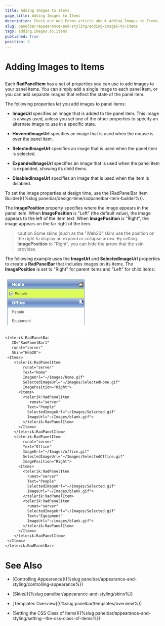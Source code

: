 ```yaml
---
title: Adding Images to Items
page_title: Adding Images to Items
description: Check our Web Forms article about Adding Images to Items.
slug: panelbar/appearance-and-styling/adding-images-to-items
tags: adding,images,to,items
published: True
position: 2
---
```


# Adding Images to Items



## 

Each **RadPanelItem** has a set of properties you can use to add images to your panel items. You can simply add a single image to each panel item, or you can add separate images that reflect the state of the panel item.

The following properties let you add images to panel items:

* **ImageUrl** specifies an image that is added to the panel item. This image is always used, unless you set one of the other properties to specify an alternate image to use in a specific state.

* **HoveredImageUrl** specifies an image that is used when the mouse is over the panel item.

* **SelectedImageUrl** specifies an image that is used when the panel item is selected.

* **ExpandedImageUrl** specifies an image that is used when the panel item is expanded, showing its child items.

* **DisabledImageUrl** specifies an image that is used when the item is disabled.

To set the image properties at design time, use the [RadPanelBar Item Builder]({%slug panelbar/design-time/radpanelbar-item-builder%}).

The **ImagePosition** property specifies where the image appears in the panel item. When **ImagePosition** is "Left" (the default value), the image appears to the left of the item text. When **ImagePosition** is "Right", the image appears on the far right of the item.

>caution Some skins (such as the "Web20" skin) use the position on the right to display an expand or collapse arrow. By setting **ImagePosition** to "Right", you can hide the arrow that the skin provides.
>


The following example uses the **ImageUrl** and **SelectedImageUrl** properties to create a **RadPanelBar** that includes images on its items. The **ImagePosition** is set to "Right" for parent items and "Left" for child items:

![Image Position](images/panelbar_imageposition.png)

````ASPNET
<telerik:RadPanelBar
   ID="RadPanelBar1"
   runat="server"
   Skin="Web20">
 <Items>
    <telerik:RadPanelItem
        runat="server"
        Text="Home"
        ImageUrl="~/Images/home.gif"
        SelectedImageUrl="~/Images/SelectedHome.gif"
        ImagePosition="Right">
      <Items>
        <telerik:RadPanelItem
           runat="server"
          Text="People"
          SelectedImageUrl="~/Images/Selected.gif"
          ImageUrl="~/Images/blank.gif">
        </telerik:RadPanelItem>
      </Items>
    </telerik:RadPanelItem>
    <telerik:RadPanelItem
        runat="server"
        Text="Office"
        ImageUrl="~/Images/office.gif"
        SelectedImageUrl="~/Images/SelectedOffice.gif"
        ImagePosition="Right">
      <Items>
        <telerik:RadPanelItem
          runat="server"
          Text="People"
          SelectedImageUrl="~/Images/Selected.gif"
          ImageUrl="~/Images/blank.gif">
        </telerik:RadPanelItem>
        <telerik:RadPanelItem
          runat="server"
          SelectedImageUrl="~/Images/Selected.gif"
          Text="Equipment"
          ImageUrl="~/images/blank.gif">
        </telerik:RadPanelItem>
      </Items>
    </telerik:RadPanelItem>
 </Items>
</telerik:RadPanelBar> 
````



# See Also

 * [Controlling Appearance]({%slug panelbar/appearance-and-styling/controlling-appearance%})

 * [Skins]({%slug panelbar/appearance-and-styling/skins%})

 * [Templates Overview]({%slug panelbar/templates/overview%})

 * [Setting  the CSS Class of Items]({%slug panelbar/appearance-and-styling/setting--the-css-class-of-items%})
